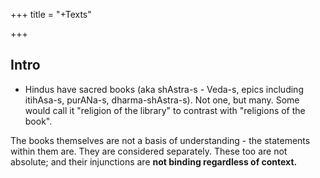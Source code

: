 +++
title = "+Texts"

+++
## Intro
- Hindus have sacred books (aka shAstra-s -  Veda-s, epics including itihAsa-s, purANa-s, dharma-shAstra-s). Not one, but many. Some would call it "religion of the library" to contrast with "religions of the book". 

The books themselves are not a basis of understanding - the statements within them are. They are considered separately. These too are not absolute; and their injunctions are **not binding regardless of context.**
